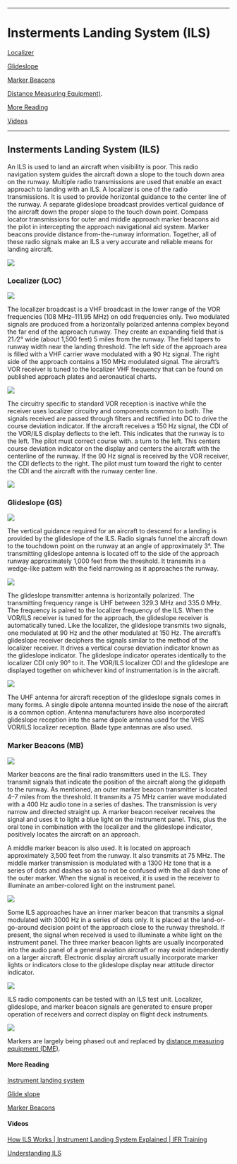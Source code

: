 -----------------------------------------------------------------------------------------------------------
# **Insterments Landing System (ILS)**

[Localizer](https://github.com/flyn28261/DuncanU/tree/main/ILS#localizer-loc)

[Glideslope](https://github.com/flyn28261/DuncanU/tree/main/ILS#glideslope-gs)

[Marker Beacons](https://github.com/flyn28261/DuncanU/tree/main/ILS#marker-beacons-mb)

[Distance Measuring Equipment)](https://github.com/flyn28261/DuncanU/blob/main/DME/readme.md#distance-measuring--equipment). 

[More Reading](https://github.com/flyn28261/DuncanU/edit/main/ILS#more-reading)

[Videos](https://github.com/flyn28261/DuncanU/edit/main/ILS#videos)

-----------------------------------------------------------------------------------------------------------

## Insterments Landing System (ILS)

An ILS is used to land an aircraft when visibility is poor. This radio navigation system guides the aircraft down a slope to the touch down area on the runway. Multiple radio transmissions are used that enable an exact approach to landing with an ILS. A localizer is one of the radio transmissions. It is used to provide horizontal guidance to the center line of the runway. A separate glideslope broadcast provides vertical guidance of the aircraft down the proper slope to the touch down point. Compass locator transmissions for outer and middle approach marker beacons aid the pilot in intercepting the approach navigational aid system. Marker beacons provide distance from-the-runway information. Together, all of these radio signals make an ILS a very accurate and reliable means for landing aircraft. 


![](ILS.JPG)

### **Localizer (LOC)** 

![](LOC/LOC-ant.jpg)

The localizer broadcast is a VHF broadcast in the lower range of the VOR frequencies (108 MHz–111.95 MHz) on odd frequencies only. Two modulated signals are produced from a horizontally polarized antenna complex beyond the far end of the approach runway. They create an expanding field that is 21 ⁄2° wide (about 1,500 feet) 5 miles from the runway. The field tapers to runway width near the landing threshold. The left side of the approach area is filled with a VHF carrier wave modulated with a 90 Hz signal. The right side of the approach contains a 150 MHz modulated signal. The aircraft’s VOR receiver is tuned to the localizer VHF frequency that can be found on published approach plates and aeronautical charts.

![](LOC/PFD-ND-established.png)

The circuitry specific to standard VOR reception is inactive while the receiver uses localizer circuitry and components common to both. The signals received are passed through filters and rectified into DC to drive the course deviation indicator. If the aircraft receives a 150 Hz signal, the CDI of the VOR/ILS display deflects to the left. This indicates that the runway is to the left. The pilot must correct course with. a turn to the left. This centers course deviation indicator on the display and centers the aircraft with the centerline of the runway. If the 90 Hz signal is received by the VOR receiver, the CDI deflects to the right. The pilot must turn toward the right to center the CDI and the aircraft with the runway center line.

![](LOC/ILS.jpg)

### **Glideslope (GS)** 

![](GS/UHQTL.jpg)

The vertical guidance required for an aircraft to descend for a landing is provided by the glideslope of the ILS. Radio signals funnel the aircraft down to the touchdown point on the runway at an angle of approximately 3°. The transmitting glideslope antenna is located off to the side of the approach runway approximately 1,000 feet from the threshold. It transmits in a wedge-like pattern with the field narrowing as it approaches the runway. 

![](GS/1024px-ILS_localizer_illustration.svg.png)

The glideslope transmitter antenna is horizontally polarized. The transmitting frequency range is UHF between 329.3 MHz and 335.0 MHz. The frequency is paired to the localizer frequency of the ILS. When the VOR/ILS receiver is tuned for the approach, the glideslope receiver is automatically tuned. Like the localizer, the glideslope transmits two signals, one modulated at 90 Hz and the other modulated at 150 Hz. The aircraft’s glideslope receiver deciphers the signals similar to the method of the localizer receiver. It drives a vertical course deviation indicator known as the glideslope indicator. The glideslope indicator operates identically to the localizer CDI only 90° to it. The VOR/ILS localizer CDI and the glideslope are displayed together on whichever kind of instrumentation is in the aircraft. 

![](GS/Ant.jpg)

The UHF antenna for aircraft reception of the glideslope signals comes in many forms. A single dipole antenna mounted inside the nose of the aircraft is a common option. Antenna manufacturers have also incorporated glideslope reception into the same dipole antenna used for the VHS VOR/ILS localizer reception. Blade type antennas are also used.

### **Marker Beacons (MB)** 

![](MB/ANT.jpg)

Marker beacons are the final radio transmitters used in the ILS. They transmit signals that indicate the position of the aircraft along the glidepath to the runway. As mentioned, an outer marker beacon transmitter is located 4–7 miles from the threshold. It transmits a 75 MHz carrier wave modulated with a 400 Hz audio tone in a series of dashes. The transmission is very narrow and directed straight up. A marker beacon receiver receives the signal and uses it to light a blue light on the instrument panel. This, plus the oral tone in combination with the localizer and the glideslope indicator, positively locates the aircraft on an approach. 

A middle marker beacon is also used. It is located on approach approximately 3,500 feet from the runway. It also transmits at 75 MHz. The middle marker transmission is modulated with a 1300 Hz tone that is a series of dots and dashes so as to not be confused with the all dash tone of the outer marker. When the signal is received, it is used in the receiver to illuminate an amber-colored light on the instrument panel. 

![](MB/MB.JPG)

Some ILS approaches have an inner marker beacon that transmits a signal modulated with 3000 Hz in a series of dots only. It is placed at the land-or-go-around decision point of the approach close to the runway threshold. If present, the signal when received is used to illuminate a white light on the instrument panel. The three marker beacon lights are usually incorporated into the audio panel of a general aviation aircraft or may exist independently on a larger aircraft. Electronic display aircraft usually incorporate marker lights or indicators close to the glideslope display near attitude director indicator. 

![](MB/MB2.JPG)

ILS radio components can be tested with an ILS test unit. Localizer, glideslope, and marker beacon signals are generated to ensure proper operation of receivers and correct display on flight deck instruments. 

![](MB/MB3.jpg)

Markers are largely being phased out and replaced by [distance measuring equipment (DME)](https://github.com/flyn28261/DuncanU/blob/main/DME/readme.md#distance-measuring--equipment). 

#### More Reading

[Instrument landing system](https://en.wikipedia.org/wiki/Instrument_landing_system)

[Glide slope](https://en.wikipedia.org/wiki/Instrument_landing_system_glide_path)

[Marker Beacons](https://en.wikipedia.org/wiki/Marker_beacon)

#### Videos

[How ILS Works | Instrument Landing System Explained | IFR Training](https://youtu.be/taqMkdXL3Xg?si=pf4MoAfqsBqIv1hG)

[Understanding ILS](https://youtu.be/3lU-mw9plwg?si=4WwYO7_ljJ9tK3VJ)
